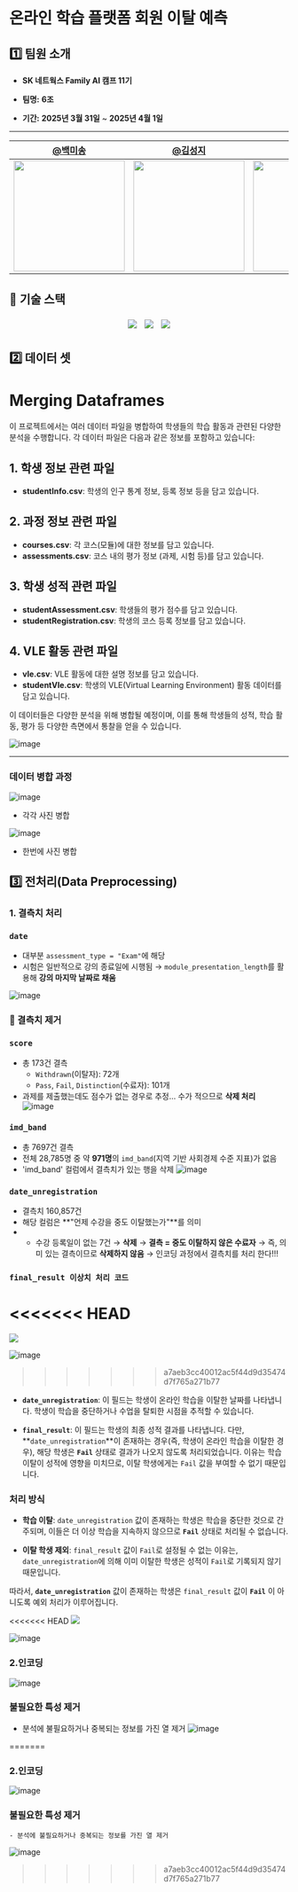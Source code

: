 # 온라인 학습 플랫폼 회원 이탈 예측

## 1️⃣ 팀원 소개
- **SK 네트웍스 Family AI 캠프 11기**

- **팀명:** **6조**

- **기간:** **2025년 3월 31일** ~ **2025년 4월 1일**

---

|[@백미송](https://github.com/misong-hub)|[@김성지](https://github.com/kimseoungji0801)|[@이채은](https://github.com/chaeeunlee05)|[@이혜성](https://github.com/comet39)|[@홍성욱](https://github.com/Sung-WookHong)|
|------|------|------|------|------|
| <img src="https://github.com/user-attachments/assets/2dc83746-b3a4-45a8-96d3-36a458222cc1" width="200"/> | <img src="https://github.com/user-attachments/assets/108ea96c-cb56-42fc-90cb-0d2c833c0fd2" width="200"/> | <img src="https://github.com/user-attachments/assets/9c95cb5d-a8e2-4716-a7a4-7278aee484d1" width="200"/> | <img src="https://github.com/user-attachments/assets/df0d3172-e97e-4909-8c53-dbb5ee137713" width="200"/> | <img src="https://github.com/user-attachments/assets/27d29763-0f6a-4b17-8151-e5654c407e7d" width="200"/> |

## 🔧 기술 스택

<p align="center">
  <img src="https://img.shields.io/badge/Python-3776AB?style=for-the-badge&logo=Python&logoColor=white" style="display: inline-block; margin: 5px;">
  <img src="https://img.shields.io/badge/pandas-150458?style=for-the-badge&logo=pandas&logoColor=white" style="display: inline-block; margin: 5px;">
  <img src="https://img.shields.io/badge/numpy-013243?style=for-the-badge&logo=NumPy&logoColor=white" style="display: inline-block; margin: 5px;">
</p>


## 2️⃣ 데이터 셋
# Merging Dataframes

이 프로젝트에서는 여러 데이터 파일을 병합하여 학생들의 학습 활동과 관련된 다양한 분석을 수행합니다. 각 데이터 파일은 다음과 같은 정보를 포함하고 있습니다:

## 1. 학생 정보 관련 파일
- **studentInfo.csv**: 학생의 인구 통계 정보, 등록 정보 등을 담고 있습니다.

## 2. 과정 정보 관련 파일
- **courses.csv**: 각 코스(모듈)에 대한 정보를 담고 있습니다.
- **assessments.csv**: 코스 내의 평가 정보 (과제, 시험 등)를 담고 있습니다.

## 3. 학생 성적 관련 파일
- **studentAssessment.csv**: 학생들의 평가 점수를 담고 있습니다.
- **studentRegistration.csv**: 학생의 코스 등록 정보를 담고 있습니다.

## 4. VLE 활동 관련 파일
- **vle.csv**: VLE 활동에 대한 설명 정보를 담고 있습니다.
- **studentVle.csv**: 학생의 VLE(Virtual Learning Environment) 활동 데이터를 담고 있습니다.

이 데이터들은 다양한 분석을 위해 병합될 예정이며, 이를 통해 학생들의 성적, 학습 활동, 평가 등 다양한 측면에서 통찰을 얻을 수 있습니다.

![image](https://github.com/user-attachments/assets/2cfa138d-a3aa-44d0-86ed-743312566af0)

---
### 데이터 병합 과정
![image](https://github.com/user-attachments/assets/30c486af-4ccf-4940-9960-68d6e28fa84f)
- 각각 사진 병합 

![image](https://github.com/user-attachments/assets/4628b792-cfee-41a1-8ace-aa20a437b605)
- 한번에 사진 병합

## 3️⃣ 전처리(Data Preprocessing)

### 1. 결측치 처리

### `date`

- 대부분 `assessment_type = "Exam"`에 해당
- 시험은 일반적으로 강의 종료일에 시행됨
→ `module_presentation_length`를 활용해 **강의 마지막 날짜로 채움**

![image](https://github.com/user-attachments/assets/60390ed7-d70f-4dd2-8733-7f74884ec728)

### 🔹 결측치 제거
### `score`

- 총 173건 결측
    - `Withdrawn`(이탈자): 72개
    - `Pass`, `Fail`, `Distinction`(수료자): 101개
- 과제를 제출했는데도 점수가 없는 경우로 추정… 수가 적으므로 **삭제 처리**
![image](https://github.com/user-attachments/assets/c3ae7c6c-3927-4db9-bcdf-17afcacc547e)

### `imd_band`

- 총 7697건 결측
- 전체 28,785명 중 약 **971명**의 `imd_band`(지역 기반 사회경제 수준 지표)가 없음
- 'imd_band' 컬럼에서 결측치가 있는 행을 삭제
![image](https://github.com/user-attachments/assets/367bcdcb-e5ce-48cb-b883-ebbc0efe3234)

### `date_unregistration`

- 결측치 160,857건
- 해당 컬럼은 **"언제 수강을 중도 이탈했는가"**를 의미
- - 수강 등록일이 없는 7건 → **삭제**
→ **결측 = 중도 이탈하지 않은 수료자**
→ 즉, 의미 있는 결측이므로 **삭제하지 않음** → 인코딩 과정에서 결측치를 처리 한다!!!

### `final_result 이상치 처리 코드`
<<<<<<< HEAD
=======
<img src="https://github.com/user-attachments/assets/82e61b3a-c481-4d34-8b4d-d228749b24b0" style="display: inline; margin-right: 10px;">

![image](https://github.com/user-attachments/assets/f5cc97f2-0d1e-41f3-adfd-badd28856ce0)


>>>>>>> a7aeb3cc40012ac5f44d9d35474d7f765a271b77
- **`date_unregistration`**: 이 필드는 학생이 온라인 학습을 이탈한 날짜를 나타냅니다. 학생이 학습을 중단하거나 수업을 탈퇴한 시점을 추적할 수 있습니다.

- **`final_result`**: 이 필드는 학생의 최종 성적 결과를 나타냅니다. 다만, **`date_unregistration`**이 존재하는 경우(즉, 학생이 온라인 학습을 이탈한 경우), 해당 학생은 **`Fail`** 상태로 결과가 나오지 않도록 처리되었습니다. 이유는 학습 이탈이 성적에 영향을 미치므로, 이탈 학생에게는 `Fail` 값을 부여할 수 없기 때문입니다.

### 처리 방식

- **학습 이탈**: `date_unregistration` 값이 존재하는 학생은 학습을 중단한 것으로 간주되며, 이들은 더 이상 학습을 지속하지 않으므로 **`Fail`** 상태로 처리될 수 없습니다.
  
- **이탈 학생 제외**: `final_result` 값이 `Fail`로 설정될 수 없는 이유는, `date_unregistration`에 의해 이미 이탈한 학생은 성적이 `Fail`로 기록되지 않기 때문입니다.

따라서, **`date_unregistration`** 값이 존재하는 학생은 `final_result` 값이 **`Fail`** 이 아니도록 예외 처리가 이루어집니다.

<<<<<<< HEAD
<img src="https://github.com/user-attachments/assets/82e61b3a-c481-4d34-8b4d-d228749b24b0" style="display: inline; margin-right: 10px;">

![image](https://github.com/user-attachments/assets/f5cc97f2-0d1e-41f3-adfd-badd28856ce0)

### 2.인코딩
![image](https://github.com/user-attachments/assets/bdd3bec7-c29f-49b2-a7d5-a0108f37bbef)

### 불필요한 특성 제거
   - 분석에 불필요하거나 중복되는 정보를 가진 열 제거
![image](https://github.com/user-attachments/assets/6bfea0d2-d3ab-43d1-ae69-88ef89b54229)


=======
### 2.인코딩
 ![image](https://github.com/user-attachments/assets/bdd3bec7-c29f-49b2-a7d5-a0108f37bbef)
 
 ### 불필요한 특성 제거
    - 분석에 불필요하거나 중복되는 정보를 가진 열 제거
 ![image](https://github.com/user-attachments/assets/6bfea0d2-d3ab-43d1-ae69-88ef89b54229)
>>>>>>> a7aeb3cc40012ac5f44d9d35474d7f765a271b77
